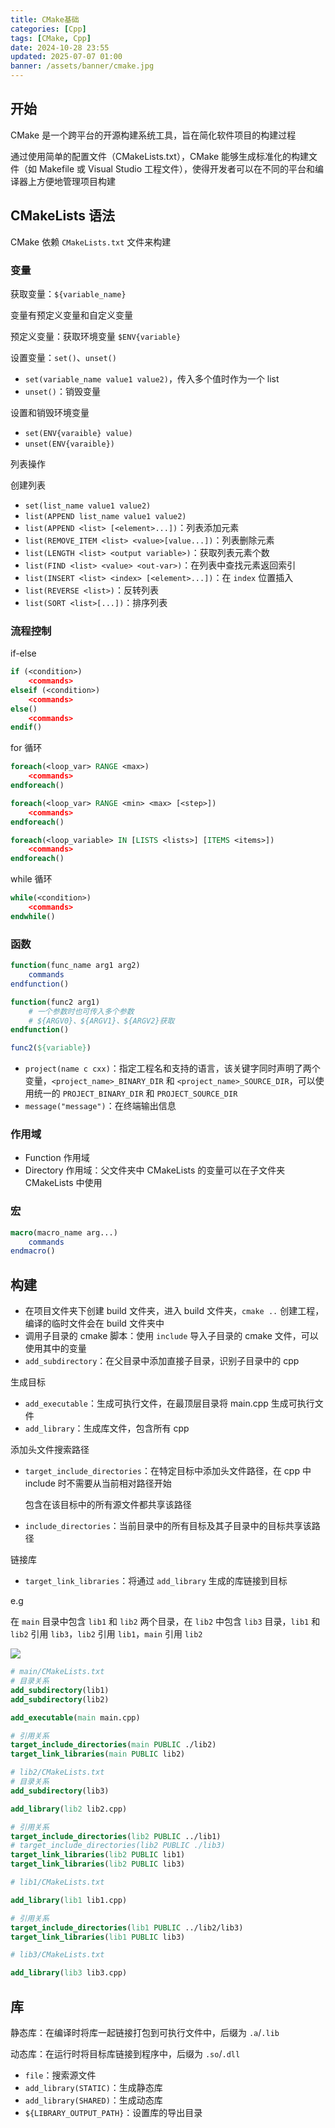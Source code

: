 ```yaml
---
title: CMake基础
categories: [Cpp]
tags: [CMake, Cpp]
date: 2024-10-28 23:55
updated: 2025-07-07 01:00
banner: /assets/banner/cmake.jpg
---
```

## 开始

CMake 是一个跨平台的开源构建系统工具，旨在简化软件项目的构建过程

通过使用简单的配置文件（CMakeLists.txt），CMake 能够生成标准化的构建文件（如 Makefile 或 Visual Studio 工程文件），使得开发者可以在不同的平台和编译器上方便地管理项目构建

## CMakeLists 语法

CMake 依赖 `CMakeLists.txt` 文件来构建

### 变量

获取变量：`${variable_name}`

变量有预定义变量和自定义变量

预定义变量：获取环境变量 `$ENV{variable}`

设置变量：`set()`、`unset()`

- `set(variable_name value1 value2)`，传入多个值时作为一个 list
- `unset()`：销毁变量

设置和销毁环境变量

- `set(ENV{varaible} value)`
- `unset(ENV{varaible})`

列表操作

创建列表

- `set(list_name value1 value2)`
- `list(APPEND list_name value1 value2)`
- `list(APPEND <list> [<element>...])`：列表添加元素
- `list(REMOVE_ITEM <list> <value>[value...])`：列表删除元素
- `list(LENGTH <list> <output variable>)`：获取列表元素个数
- `list(FIND <list> <value> <out-var>)`：在列表中查找元素返回索引
- `list(INSERT <list> <index> [<element>...])`：在 `index` 位置插入
- `list(REVERSE <list>)`：反转列表
- `list(SORT <list>[...])`：排序列表

### 流程控制

if-else

``` cmake
if (<condition>)
	<commands>
elseif (<condition>)
	<commands>
else()
	<commands>
endif()
```

for 循环

```cmake
foreach(<loop_var> RANGE <max>)
    <commands>
endforeach()

foreach(<loop_var> RANGE <min> <max> [<step>])
    <commands>
endforeach()

foreach(<loop_variable> IN [LISTS <lists>] [ITEMS <items>])
    <commands>
endforeach()
```

while 循环

```cmake
while(<condition>)
    <commands>
endwhile()
```

### 函数

```cmake
function(func_name arg1 arg2)
	commands
endfunction()

function(func2 arg1)
	# 一个参数时也可传入多个参数
	# ${ARGV0}、${ARGV1}、${ARGV2}获取
endfunction()

func2(${variable})
```

- `project(name c cxx)`：指定工程名和支持的语言，该关键字同时声明了两个变量，`<project_name>_BINARY_DIR` 和 `<project_name>_SOURCE_DIR`，可以使用统一的 `PROJECT_BINARY_DIR` 和 `PROJECT_SOURCE_DIR`
- `message("message")`：在终端输出信息

### 作用域

- Function 作用域
- Directory 作用域：父文件夹中 CMakeLists 的变量可以在子文件夹 CMakeLists 中使用

### 宏

```cmake
macro(macro_name arg...)
	commands
endmacro()
```

## 构建

- 在项目文件夹下创建 build 文件夹，进入 build 文件夹，`cmake ..` 创建工程，编译的临时文件会在 build 文件夹中
- 调用子目录的 cmake 脚本：使用 `include` 导入子目录的 cmake 文件，可以使用其中的变量
- `add_subdirectory`：在父目录中添加直接子目录，识别子目录中的 cpp

生成目标

- `add_executable`：生成可执行文件，在最顶层目录将 main.cpp 生成可执行文件
- `add_library`：生成库文件，包含所有 cpp

添加头文件搜索路径

- `target_include_directories`：在特定目标中添加头文件路径，在 cpp 中 include 时不需要从当前相对路径开始

  包含在该目标中的所有源文件都共享该路径

- `include_directories`：当前目录中的所有目标及其子目录中的目标共享该路径

链接库

- `target_link_libraries`：将通过 `add_library` 生成的库链接到目标

e.g

在 `main` 目录中包含 `lib1` 和 `lib2` 两个目录，在 `lib2` 中包含 `lib3` 目录，`lib1` 和 `lib2` 引用 `lib3`，`lib2` 引用 `lib1`，`main` 引用 `lib2`

![](https://baymaxam-1309988842.cos.ap-beijing.myqcloud.com/blog/cmake%2Fcmake-1751821140583.png)

``` cmake
# main/CMakeLists.txt
# 目录关系
add_subdirectory(lib1)
add_subdirectory(lib2)

add_executable(main main.cpp)

# 引用关系
target_include_directories(main PUBLIC ./lib2)
target_link_libraries(main PUBLIC lib2)
```

```cmake
# lib2/CMakeLists.txt
# 目录关系
add_subdirectory(lib3)

add_library(lib2 lib2.cpp)

# 引用关系
target_include_directories(lib2 PUBLIC ../lib1)
# target_include_directories(lib2 PUBLIC ./lib3)
target_link_libraries(lib2 PUBLIC lib1)
target_link_libraries(lib2 PUBLIC lib3)
```

```cmake
# lib1/CMakeLists.txt

add_library(lib1 lib1.cpp)

# 引用关系
target_include_directories(lib1 PUBLIC ../lib2/lib3)
target_link_libraries(lib1 PUBLIC lib3)
```

```cmake
# lib3/CMakeLists.txt

add_library(lib3 lib3.cpp)
```

## 库

静态库：在编译时将库一起链接打包到可执行文件中，后缀为 `.a`/`.lib`

动态库：在运行时将目标库链接到程序中，后缀为 `.so`/`.dll`

- `file`：搜索源文件
- `add_library(STATIC)`：生成静态库
- `add_library(SHARED)`：生成动态库
- `${LIBRARY_OUTPUT_PATH}`：设置库的导出目录
